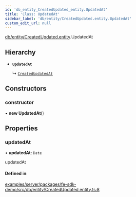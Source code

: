 ```yaml
---
id: 'db_entity_CreatedUpdated_entity.UpdatedAt'
title: 'Class: UpdatedAt'
sidebar_label: 'db/entity/CreatedUpdated.entity.UpdatedAt'
custom_edit_url: null
---
```


[db/entity/CreatedUpdated.entity](../modules/db_entity_CreatedUpdated_entity.md).UpdatedAt

## Hierarchy

- **`UpdatedAt`**

  ↳ [`CreatedUpdatedAt`](db_entity_CreatedUpdated_entity.CreatedUpdatedAt.md)

## Constructors

### constructor

• **new UpdatedAt**()

## Properties

### updatedAt

• **updatedAt**: `Date`

updatedAt

#### Defined in

[examples/server/packages/fe-sdk-demo/src/db/entity/CreatedUpdated.entity.ts:8](https://github.com/jiouiuw/tsdk-monorepo/blob/f48ea35/examples/server/packages/fe-sdk-demo/src/db/entity/CreatedUpdated.entity.ts#L8)
